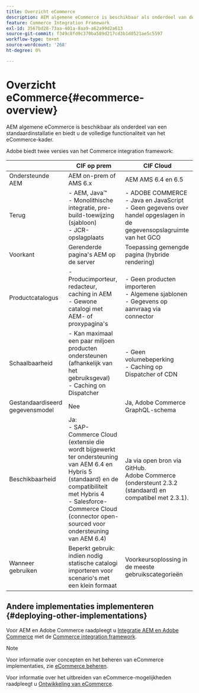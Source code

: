 ```yaml
---
title: Overzicht eCommerce
description: AEM algemene eCommerce is beschikbaar als onderdeel van de standaardinstallatie en biedt u de volledige functionaliteit van het eCommerce-kader.
feature: Commerce Integration Framework
exl-id: 3567bd28-73aa-401a-8aa9-a62a99d2a613
source-git-commit: f349c8fd9c370ba589d217cd3b1d0521ae5c5597
workflow-type: tm+mt
source-wordcount: '268'
ht-degree: 0%

---
```


# Overzicht eCommerce{#ecommerce-overview}

AEM algemene eCommerce is beschikbaar als onderdeel van een standaardinstallatie en biedt u de volledige functionaliteit van het eCommerce-kader.

Adobe biedt twee versies van het Commerce integration framework:

|                         | CIF op prem | CIF Cloud |
|-------------------------|--------------------------------------------------------------------------------------------------------------------------------------------------------------------------------------------------------|------------------------------------------------------------------------------------------------------------------------|
| Ondersteunde AEM | AEM on-prem of AMS 6.x | AEM AMS 6.4 en 6.5 |
| Terug | - AEM, Java™ <br> - Monolithische integratie, pre-build-toewijzing (sjabloon)<br> - JCR-opslagplaats | - ADOBE COMMERCE <br>- Java en JavaScript <br>- Geen gegevens over handel opgeslagen in de gegevensopslagruimte van het GCO |
| Voorkant | Gerenderde pagina&#39;s AEM op de server | Toepassing gemengde pagina (hybride rendering) |
| Productcatalogus | - Producimporteur, redacteur, caching in AEM <br>- Gewone catalogi met AEM- of proxypagina&#39;s | - Geen producten importeren <br>- Algemene sjablonen <br>- Gegevens op aanvraag via connector |
| Schaalbaarheid | - Kan maximaal een paar miljoen producten ondersteunen (afhankelijk van het gebruiksgeval) <br> - Caching on Dispatcher | - Geen volumebeperking <br>- Caching op Dispatcher of CDN |
| Gestandaardiseerd gegevensmodel | Nee | Ja, Adobe Commerce GraphQL-schema |
| Beschikbaarheid | Ja:<br> - SAP-Commerce Cloud (extensie die wordt bijgewerkt ter ondersteuning van AEM 6.4 en Hybris 5 (standaard) en de compatibiliteit met Hybris 4 <br>- Salesforce-Commerce Cloud (connector open-sourced voor ondersteuning van AEM 6.4) | Ja via open bron via GitHub. <br> Adobe Commerce (ondersteunt 2.3.2 (standaard) en compatibel met 2.3.1). |
| Wanneer gebruiken | Beperkt gebruik: indien nodig statische catalogi importeren voor scenario&#39;s met een klein formaat | Voorkeursoplossing in de meeste gebruikscategorieën |


## Andere implementaties implementeren {#deploying-other-implementations}

Voor AEM en Adobe Commerce raadpleegt u [Integratie AEM en Adobe Commerce](/help/commerce/cif/integrating/magento.md) met de [Commerce integration framework](/help/commerce/cif/introduction.md).

>[!NOTE]
>
>Voor informatie over concepten en het beheren van eCommerce implementaties, zie [eCommerce beheren](/help/commerce/cif-classic/administering/ecommerce.md).
>
>Voor informatie over het uitbreiden van eCommerce-mogelijkheden raadpleegt u [Ontwikkeling van eCommerce](/help/commerce/cif-classic/developing/ecommerce.md).
